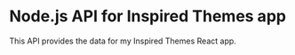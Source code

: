 # Node.js API for Inspired Themes app

This API provides the data for my Inspired Themes React app. 